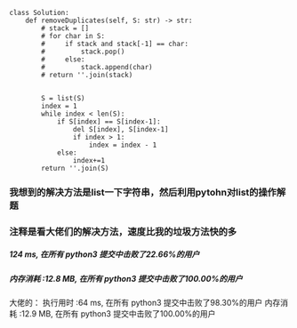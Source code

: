     class Solution:
        def removeDuplicates(self, S: str) -> str:
            # stack = []
            # for char in S:
            #     if stack and stack[-1] == char:
            #         stack.pop()
            #     else:
            #         stack.append(char)
            # return ''.join(stack)
    
    
            S = list(S)
            index = 1
            while index < len(S):
                if S[index] == S[index-1]:
                    del S[index], S[index-1]
                    if index > 1:
                        index = index - 1
                else:
                    index+=1
            return ''.join(S)
            
            

### 我想到的解决方法是list一下字符串，然后利用pytohn对list的操作解题
### 注释是看大佬们的解决方法，速度比我的垃圾方法快的多

##### 124 ms, 在所有 python3 提交中击败了22.66%的用户
##### 内存消耗 :12.8 MB, 在所有 python3 提交中击败了100.00%的用户


大佬的：
执行用时 :64 ms, 在所有 python3 提交中击败了98.30%的用户
内存消耗 :12.9 MB, 在所有 python3 提交中击败了100.00%的用户
